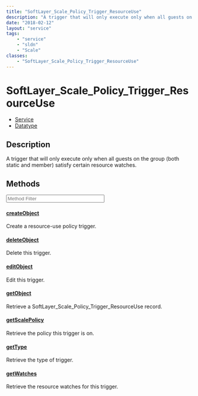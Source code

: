 ```yaml
---
title: "SoftLayer_Scale_Policy_Trigger_ResourceUse"
description: "A trigger that will only execute only when all guests on the group (both static and member) satisfy certain resource wat... "
date: "2018-02-12"
layout: "service"
tags:
    - "service"
    - "sldn"
    - "Scale"
classes:
    - "SoftLayer_Scale_Policy_Trigger_ResourceUse"
---
```

# SoftLayer_Scale_Policy_Trigger_ResourceUse
<div id='service-datatype'>
    <ul id='sldn-reference-tabs'>
    <li id='service'> <a href='/reference/services/SoftLayer_Scale_Policy_Trigger_ResourceUse' >Service</a></li>    <li id='datatype'> <a href='/reference/datatypes/SoftLayer_Scale_Policy_Trigger_ResourceUse' >Datatype</a></li>
    </ul>
</div>

## Description


A trigger that will only execute only when all guests on the group (both static and member) satisfy certain resource watches. 



        
<div id="properties" class="content service-content">

## Methods

<div class="view-filters">
    <div class="clearfix">
        <div class="search-input-box">
            <input placeholder="Method Filter" onkeyup="titleSearch(inputId='edit-combine', divId='method-div', elementClass='method-row')" 
                type="text" id="edit-combine" value="" size="30" maxlength="128" class="form-text">
        </div>
    </div>
</div>

<div id="method-div">

<div class="method-row">

#### [createObject](/reference/services/SoftLayer_Scale_Policy_Trigger_ResourceUse/createObject)
Create a resource-use policy trigger.

</div>

<div class="method-row">

#### [deleteObject](/reference/services/SoftLayer_Scale_Policy_Trigger_ResourceUse/deleteObject)
Delete this trigger.

</div>

<div class="method-row">

#### [editObject](/reference/services/SoftLayer_Scale_Policy_Trigger_ResourceUse/editObject)
Edit this trigger.

</div>

<div class="method-row">

#### [getObject](/reference/services/SoftLayer_Scale_Policy_Trigger_ResourceUse/getObject)
Retrieve a SoftLayer_Scale_Policy_Trigger_ResourceUse record.

</div>

<div class="method-row">

#### [getScalePolicy](/reference/services/SoftLayer_Scale_Policy_Trigger_ResourceUse/getScalePolicy)
Retrieve the policy this trigger is on.

</div>

<div class="method-row">

#### [getType](/reference/services/SoftLayer_Scale_Policy_Trigger_ResourceUse/getType)
Retrieve the type of trigger.

</div>

<div class="method-row">

#### [getWatches](/reference/services/SoftLayer_Scale_Policy_Trigger_ResourceUse/getWatches)
Retrieve the resource watches for this trigger.

</div>
</div>

</div>

